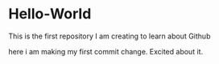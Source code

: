# Hello-World
This is the first repository I am creating to learn about Github

here i am making my first commit change. Excited about it.
